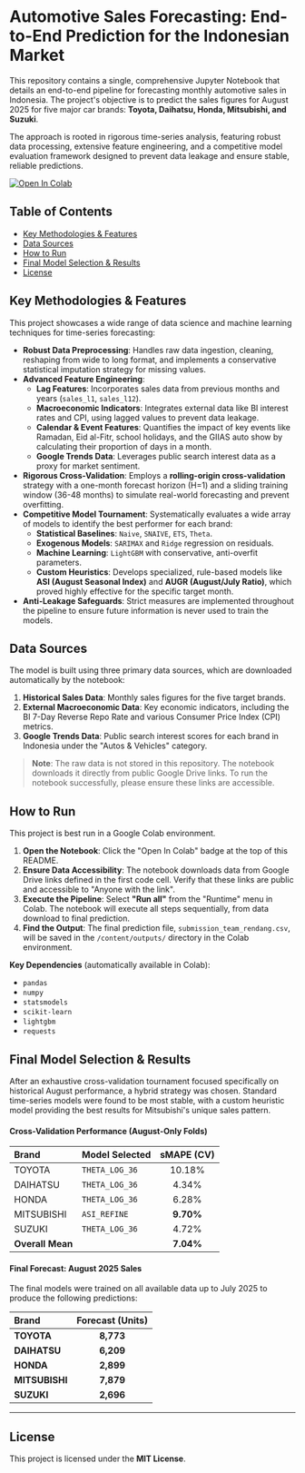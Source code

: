 
# Automotive Sales Forecasting: End-to-End Prediction for the Indonesian Market

This repository contains a single, comprehensive Jupyter Notebook that details an end-to-end pipeline for forecasting monthly automotive sales in Indonesia. The project's objective is to predict the sales figures for August 2025 for five major car brands: **Toyota, Daihatsu, Honda, Mitsubishi, and Suzuki**.

The approach is rooted in rigorous time-series analysis, featuring robust data processing, extensive feature engineering, and a competitive model evaluation framework designed to prevent data leakage and ensure stable, reliable predictions.

[![Open In Colab](https://colab.research.google.com/assets/colab-badge.svg)](https://colab.research.google.com/drive/1aWtR0jZtnFqbw5RaekPeQMfcJ8vkfIQE)

## Table of Contents
- [Key Methodologies & Features](#key-methodologies--features)
- [Data Sources](#data-sources)
- [How to Run](#how-to-run)
- [Final Model Selection & Results](#final-model-selection--results)
- [License](#license)

## Key Methodologies & Features

This project showcases a wide range of data science and machine learning techniques for time-series forecasting:

-   **Robust Data Preprocessing**: Handles raw data ingestion, cleaning, reshaping from wide to long format, and implements a conservative statistical imputation strategy for missing values.
-   **Advanced Feature Engineering**:
    -   **Lag Features**: Incorporates sales data from previous months and years (`sales_l1`, `sales_l12`).
    -   **Macroeconomic Indicators**: Integrates external data like BI interest rates and CPI, using lagged values to prevent data leakage.
    -   **Calendar & Event Features**: Quantifies the impact of key events like Ramadan, Eid al-Fitr, school holidays, and the GIIAS auto show by calculating their proportion of days in a month.
    -   **Google Trends Data**: Leverages public search interest data as a proxy for market sentiment.
-   **Rigorous Cross-Validation**: Employs a **rolling-origin cross-validation** strategy with a one-month forecast horizon (H=1) and a sliding training window (36-48 months) to simulate real-world forecasting and prevent overfitting.
-   **Competitive Model Tournament**: Systematically evaluates a wide array of models to identify the best performer for each brand:
    -   **Statistical Baselines**: `Naive`, `SNAIVE`, `ETS`, `Theta`.
    -   **Exogenous Models**: `SARIMAX` and `Ridge` regression on residuals.
    -   **Machine Learning**: `LightGBM` with conservative, anti-overfit parameters.
    -   **Custom Heuristics**: Develops specialized, rule-based models like **ASI (August Seasonal Index)** and **AUGR (August/July Ratio)**, which proved highly effective for the specific target month.
-   **Anti-Leakage Safeguards**: Strict measures are implemented throughout the pipeline to ensure future information is never used to train the models.



## Data Sources

The model is built using three primary data sources, which are downloaded automatically by the notebook:

1.  **Historical Sales Data**: Monthly sales figures for the five target brands.
2.  **External Macroeconomic Data**: Key economic indicators, including the BI 7-Day Reverse Repo Rate and various Consumer Price Index (CPI) metrics.
3.  **Google Trends Data**: Public search interest scores for each brand in Indonesia under the "Autos & Vehicles" category.

> **Note**: The raw data is not stored in this repository. The notebook downloads it directly from public Google Drive links. To run the notebook successfully, please ensure these links are accessible.

## How to Run

This project is best run in a Google Colab environment.

1.  **Open the Notebook**: Click the "Open In Colab" badge at the top of this README.
2.  **Ensure Data Accessibility**: The notebook downloads data from Google Drive links defined in the first code cell. Verify that these links are public and accessible to "Anyone with the link".
3.  **Execute the Pipeline**: Select **"Run all"** from the "Runtime" menu in Colab. The notebook will execute all steps sequentially, from data download to final prediction.
4.  **Find the Output**: The final prediction file, `submission_team_rendang.csv`, will be saved in the `/content/outputs/` directory in the Colab environment.

**Key Dependencies** (automatically available in Colab):
-   `pandas`
-   `numpy`
-   `statsmodels`
-   `scikit-learn`
-   `lightgbm`
-   `requests`

## Final Model Selection & Results

After an exhaustive cross-validation tournament focused specifically on historical August performance, a hybrid strategy was chosen. Standard time-series models were found to be most stable, with a custom heuristic model providing the best results for Mitsubishi's unique sales pattern.

#### Cross-Validation Performance (August-Only Folds)

| Brand | Model Selected | sMAPE (CV) |
| :--- | :--- | :---: |
| TOYOTA | `THETA_LOG_36` | 10.18% |
| DAIHATSU | `THETA_LOG_36` | 4.34% |
| HONDA | `THETA_LOG_36` | 6.28% |
| MITSUBISHI | `ASI_REFINE` | **9.70%** |
| SUZUKI | `THETA_LOG_36` | 4.72% |
| **Overall Mean** | | **7.04%** |

#### Final Forecast: August 2025 Sales

The final models were trained on all available data up to July 2025 to produce the following predictions:

| Brand | Forecast (Units) |
| :--- | :---: |
| **TOYOTA** | **8,773** |
| **DAIHATSU** | **6,209** |
| **HONDA** | **2,899** |
| **MITSUBISHI** | **7,879** |
| **SUZUKI** | **2,696** |



---

## License

This project is licensed under the **MIT License**.
